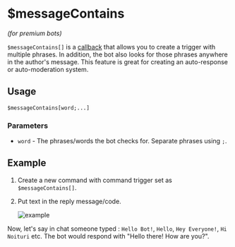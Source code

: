 # $messageContains
*(for premium bots)*

`$messageContains[]` is a [callback](../callbacks/introduction.md) that allows you to create a trigger with multiple phrases. In addition, the bot also looks for those phrases anywhere in the author's message. This feature is great for creating an auto-response or auto-moderation system. 

## Usage
```
$messageContains[word;...]
```

### Parameters
- `word` - The phrases/words the bot checks for. Separate phrases using `;`.

## Example
1. Create a new command with command trigger set as `$messageContains[]`.
2. Put text in the reply message/code.

    ![example](https://user-images.githubusercontent.com/69215413/114110028-8d714000-98a4-11eb-9e75-6d6ea5882756.png)

Now, let's say in chat someone typed : `Hello Bot!`, `Hello`, `Hey Everyone!`, `Hi Noituri` etc. The bot would respond with "Hello there! How are you?".
